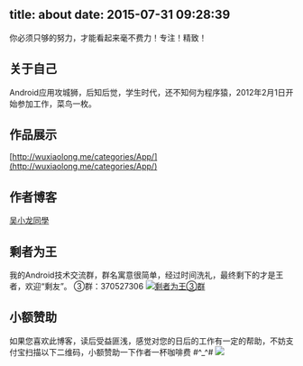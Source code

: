 title: about
date: 2015-07-31 09:28:39
---

你必须只够的努力，才能看起来毫不费力！专注！精致！

## 关于自己
Android应用攻城狮，后知后觉，学生时代，还不知何为程序猿，2012年2月1日开始参加工作，菜鸟一枚。

## 作品展示
[http://wuxiaolong.me/categories/App/](http://wuxiaolong.me/categories/App/)

## 作者博客
[吴小龙同學](http://weibo.com/u/2175011601)

## 剩者为王
我的Android技术交流群，群名寓意很简单，经过时间洗礼，最终剩下的才是王者，欢迎“剩友”。
③群：370527306 <a target="_blank" href="http://shang.qq.com/wpa/qunwpa?idkey=0a992ba077da4c8325cbfef1c9e81f0443ffb782a0f2135c1a8f7326baac58ac"><img border="0" src="http://pub.idqqimg.com/wpa/images/group.png" alt="剩者为王③群" title="剩者为王③群"></a>

<!-- 
②群：376526418<a target="_blank" href="http://shang.qq.com/wpa/qunwpa?idkey=832e7ce9d313be07ed4e3cadb61752bd384b11c63f41728317cfd887f23d09aa"><img border="0" src="http://pub.idqqimg.com/wpa/images/group.png" alt="剩者为王②群" title="剩者为王②群"></a>
 **请勿重复加群，谢谢。**
-->

##  小额赞助
如果您喜欢此博客，读后受益匪浅，感觉对您的日后的工作有一定的帮助，不妨支付宝扫描以下二维码，小额赞助一下作者一杯咖啡费 #^_^#
<img src="http://7q5c2h.com1.z0.glb.clouddn.com/taobao_qrcode.jpg" /> 

